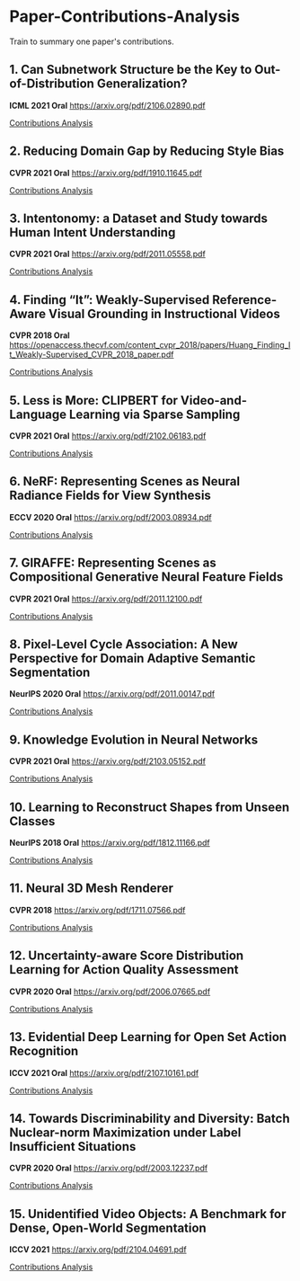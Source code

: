 # Paper-Contributions-Analysis
Train to summary one paper's contributions.

## 1. Can Subnetwork Structure be the Key to Out-of-Distribution Generalization?
**ICML 2021 Oral** <https://arxiv.org/pdf/2106.02890.pdf>

[Contributions Analysis](papers/Can_Subnetwork_Structure_be_the_Key_to_Out-of-Distribution_Generalization.md)

## 2. Reducing Domain Gap by Reducing Style Bias
**CVPR 2021 Oral** <https://arxiv.org/pdf/1910.11645.pdf>

[Contributions Analysis](papers/Reducing_Domain_Gap_by_Reducing_Style_Bias.md)

## 3. Intentonomy: a Dataset and Study towards Human Intent Understanding
**CVPR 2021 Oral** <https://arxiv.org/pdf/2011.05558.pdf>

[Contributions Analysis](papers/Intentonomy:_a_Dataset_and_Study_towards_Human_Intent_Understanding.md)

## 4. Finding “It”: Weakly-Supervised Reference-Aware Visual Grounding in Instructional Videos
**CVPR 2018 Oral** <https://openaccess.thecvf.com/content_cvpr_2018/papers/Huang_Finding_It_Weakly-Supervised_CVPR_2018_paper.pdf>

[Contributions Analysis](papers/Finding_It:_Weakly-Supervised_Reference-Aware_Visual_Grounding_in_Instructional_Videos.md)

## 5. Less is More: CLIPBERT for Video-and-Language Learning via Sparse Sampling
**CVPR 2021 Oral** <https://arxiv.org/pdf/2102.06183.pdf>

[Contributions Analysis](papers/Less_is_More:_CLIPBERT_for_Video-and-Language_Learning_via_Sparse_Sampling.md)

## 6. NeRF: Representing Scenes as Neural Radiance Fields for View Synthesis
**ECCV 2020 Oral** <https://arxiv.org/pdf/2003.08934.pdf>

[Contributions Analysis](papers/NeRF:_Representing_Scenes_as_Neural_Radiance_Fields_for_View_Synthesis.md)

## 7. GIRAFFE: Representing Scenes as Compositional Generative Neural Feature Fields
**CVPR 2021 Oral** <https://arxiv.org/pdf/2011.12100.pdf>

[Contributions Analysis](papers/GIRAFFE:_Representing_Scenes_as_Compositional_Generative_Neural_Feature_Fields.md)

## 8. Pixel-Level Cycle Association: A New Perspective for Domain Adaptive Semantic Segmentation
**NeurIPS 2020 Oral** <https://arxiv.org/pdf/2011.00147.pdf>

[Contributions Analysis](papers/Pixel-Level_Cycle_Association:_A_New_Perspective_for_Domain_Adaptive_Semantic_Segmentation.md)

## 9. Knowledge Evolution in Neural Networks
**CVPR 2021 Oral** <https://arxiv.org/pdf/2103.05152.pdf>

[Contributions Analysis](papers/Knowledge_Evolution_in_Neural_Networks.md)

## 10. Learning to Reconstruct Shapes from Unseen Classes
**NeurIPS 2018 Oral** <https://arxiv.org/pdf/1812.11166.pdf>

[Contributions Analysis](papers/Learning_to_Reconstruct_Shapes_from_Unseen_Classes.md)

## 11. Neural 3D Mesh Renderer
**CVPR 2018** <https://arxiv.org/pdf/1711.07566.pdf>

[Contributions Analysis](papers/Neural_3D_Mesh_Renderer.md)

## 12. Uncertainty-aware Score Distribution Learning for Action Quality Assessment
**CVPR 2020 Oral** <https://arxiv.org/pdf/2006.07665.pdf>

[Contributions Analysis](papers/Uncertainty-aware_Score_Distribution_Learning_for_Action_Quality_Assessment.md)

## 13. Evidential Deep Learning for Open Set Action Recognition
**ICCV 2021 Oral** <https://arxiv.org/pdf/2107.10161.pdf>

[Contributions Analysis](papers/Evidential_Deep_Learning_for_Open_Set_Action_Recognition.md)

## 14. Towards Discriminability and Diversity: Batch Nuclear-norm Maximization under Label Insufficient Situations
**CVPR 2020 Oral** <https://arxiv.org/pdf/2003.12237.pdf>

[Contributions Analysis](papers/Towards_Discriminability_and_Diversity:_Batch_Nuclear-norm_Maximization_under_Label_Insufficient_Situations.md)

## 15. Unidentified Video Objects: A Benchmark for Dense, Open-World Segmentation
**ICCV 2021** <https://arxiv.org/pdf/2104.04691.pdf>

[Contributions Analysis](papers/Unidentified_Video_Objects:_A_Benchmark_for_Dense_Open-World_Segmentation.md)